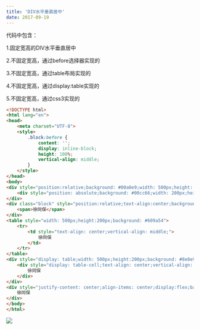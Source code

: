 ```yaml
---
title: 'DIV水平垂直居中'
date: 2017-09-19
---   
```

代码中包含：  
  

1.固定宽高的DIV水平垂直居中  

2.不固定宽高，通过before选择器实现的  

3.不固定宽高，通过table布局实现的  

4.不固定宽高，通过display:table实现的  

5.不固定宽高，通过css3实现的  
  

```html
<!DOCTYPE html>
<html lang="en">
<head>
    <meta charset="UTF-8">
    <style>
        .block:before {
            content: '';
            display: inline-block;
            height: 100%;
            vertical-align: middle;
        }
    </style>
</head>
<body>
<div style="position:relative;background: #00a0e9;width: 500px;height: 200px;">
    <div style="position: absolute;background: #00cc66;width: 200px;height: 100px;left: 50%;top: 50%;margin-left: -100px;margin-top: -50px;"></div>
</div>
<div class="block" style="position:relative;text-align:center;background: #4b7ae9;width: 500px;height: 200px;">
    <span>徐同保</span>
</div>
<table style="width: 500px;height:200px;background: #609a54">
    <tr>
        <td style="text-align: center;vertical-align: middle;">
            徐同保
        </td>
    </tr>
</table>
<div style="display: table;width: 500px;height:200px;background: #8e8e9a;">
    <div style="display: table-cell;text-align: center;vertical-align: middle;">
        徐同保
    </div>
</div>
<div style="justify-content: center;align-items: center;display:flex;background:#da4939;width: 500px;height:200px;">
    徐同保
</div>
</body>
</html>
```

![](https://img-blog.csdn.net/20170919112546031?watermark/2/text/aHR0cDovL2Jsb2cuY3Nkbi5uZXQveHV0b25nYmFv/font/5a6L5L2T/fontsize/400/fill/I0JBQkFCMA/dissolve/70/gravity/Center)